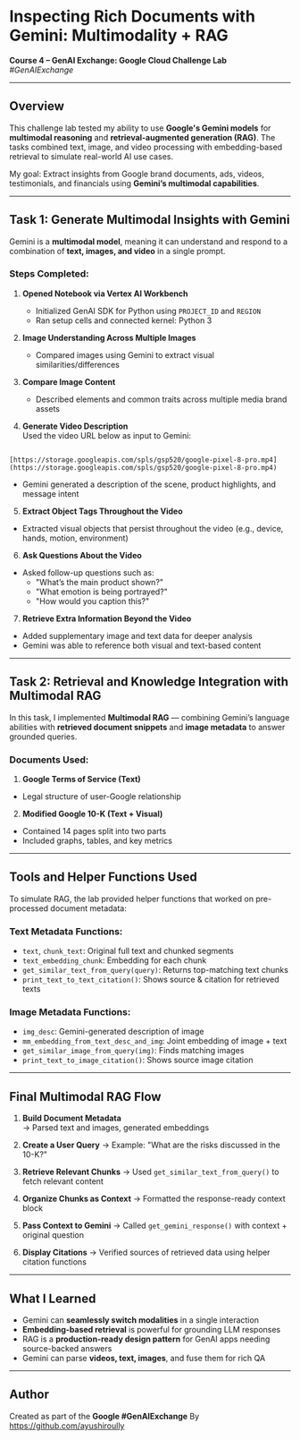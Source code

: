 
# Inspecting Rich Documents with Gemini: Multimodality + RAG  
**Course 4 – GenAI Exchange: Google Cloud Challenge Lab**  
*#GenAIExchange*

---

## Overview

This challenge lab tested my ability to use **Google's Gemini models** for **multimodal reasoning** and **retrieval-augmented generation (RAG)**. The tasks combined text, image, and video processing with embedding-based retrieval to simulate real-world AI use cases.

My goal: Extract insights from Google brand documents, ads, videos, testimonials, and financials using **Gemini’s multimodal capabilities**.

---

## Task 1: Generate Multimodal Insights with Gemini

Gemini is a **multimodal model**, meaning it can understand and respond to a combination of **text, images, and video** in a single prompt.

### Steps Completed:

1. **Opened Notebook via Vertex AI Workbench**
   - Initialized GenAI SDK for Python using `PROJECT_ID` and `REGION`
   - Ran setup cells and connected kernel: Python 3

2. **Image Understanding Across Multiple Images**
   - Compared images using Gemini to extract visual similarities/differences

3. **Compare Image Content**
   - Described elements and common traits across multiple media brand assets

4. **Generate Video Description**  
   Used the video URL below as input to Gemini:
```

[https://storage.googleapis.com/spls/gsp520/google-pixel-8-pro.mp4](https://storage.googleapis.com/spls/gsp520/google-pixel-8-pro.mp4)

```
- Gemini generated a description of the scene, product highlights, and message intent

5. **Extract Object Tags Throughout the Video**
- Extracted visual objects that persist throughout the video (e.g., device, hands, motion, environment)

6. **Ask Questions About the Video**
- Asked follow-up questions such as:
  - "What’s the main product shown?"
  - "What emotion is being portrayed?"
  - "How would you caption this?"

7. **Retrieve Extra Information Beyond the Video**
- Added supplementary image and text data for deeper analysis
- Gemini was able to reference both visual and text-based content

---

## Task 2: Retrieval and Knowledge Integration with Multimodal RAG

In this task, I implemented **Multimodal RAG** — combining Gemini’s language abilities with **retrieved document snippets** and **image metadata** to answer grounded queries.

### Documents Used:

1. **Google Terms of Service (Text)**
- Legal structure of user-Google relationship

2. **Modified Google 10-K (Text + Visual)**
- Contained 14 pages split into two parts
- Included graphs, tables, and key metrics

---

## Tools and Helper Functions Used

To simulate RAG, the lab provided helper functions that worked on pre-processed document metadata:

### Text Metadata Functions:
- `text`, `chunk_text`: Original full text and chunked segments
- `text_embedding_chunk`: Embedding for each chunk
- `get_similar_text_from_query(query)`: Returns top-matching text chunks
- `print_text_to_text_citation()`: Shows source & citation for retrieved texts

### Image Metadata Functions:
- `img_desc`: Gemini-generated description of image
- `mm_embedding_from_text_desc_and_img`: Joint embedding of image + text
- `get_similar_image_from_query(img)`: Finds matching images
- `print_text_to_image_citation()`: Shows source image citation

---

##  Final Multimodal RAG Flow

1. **Build Document Metadata**  
→ Parsed text and images, generated embeddings

2. **Create a User Query**
→ Example: "What are the risks discussed in the 10-K?"

3. **Retrieve Relevant Chunks**
→ Used `get_similar_text_from_query()` to fetch relevant content

4. **Organize Chunks as Context**
→ Formatted the response-ready context block

5. **Pass Context to Gemini**
→ Called `get_gemini_response()` with context + original question

6. **Display Citations**
→ Verified sources of retrieved data using helper citation functions

---

## What I Learned

- Gemini can **seamlessly switch modalities** in a single interaction
- **Embedding-based retrieval** is powerful for grounding LLM responses
- RAG is a **production-ready design pattern** for GenAI apps needing source-backed answers
- Gemini can parse **videos, text, images**, and fuse them for rich QA

---

## Author

Created as part of the **Google #GenAIExchange**  By https://github.com/ayushiroully


